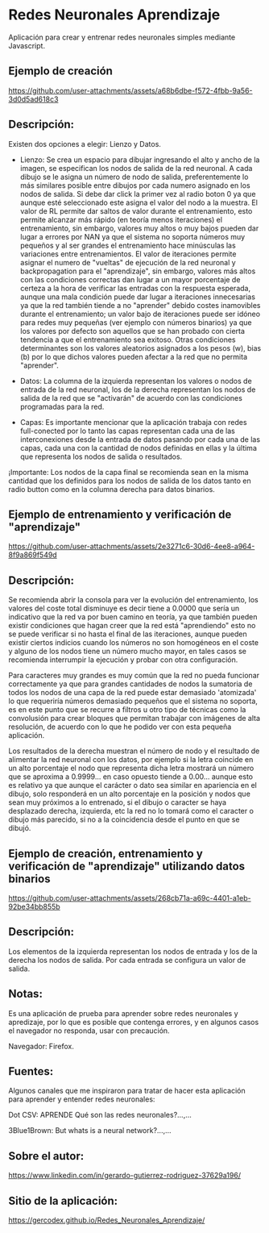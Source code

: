 # Redes Neuronales Aprendizaje

Aplicación para crear y entrenar redes neuronales simples mediante Javascript.

## Ejemplo de creación

https://github.com/user-attachments/assets/a68b6dbe-f572-4fbb-9a56-3d0d5ad618c3

## Descripción:

Existen dos opciones a elegir: Lienzo y Datos.

* Lienzo: Se crea un espacio para dibujar ingresando el alto y ancho de la imagen, se especifican los nodos de salida de la red neuronal.
          A cada dibujo se le asigna un número de nodo de salida, preferentemente lo más similares posible entre dibujos por cada numero asignado en los nodos de salida.
          Si debe dar click la primer vez al radio boton 0 ya que aunque esté seleccionado este asigna el valor del nodo a la muestra.
          El valor de RL permite dar saltos de valor durante el entrenamiento, esto permite alcanzar más rápido (en teoría menos iteraciones) el entrenamiento,
          sin embargo, valores muy altos o muy bajos pueden dar lugar a errores por NAN ya que el sistema no soporta números muy pequeños y al ser grandes el entrenamiento
          hace minúsculas las variaciones entre entrenamientos.
          El valor de iteraciones permite asignar el numero de "vueltas" de ejecución de la red neuronal y backpropagation para el "aprendizaje", sin embargo,
          valores más altos con las condiciones correctas dan lugar a un mayor porcentaje de certeza a la hora de verificar las entradas con la respuesta esperada, aunque
          una mala condición puede dar lugar a iteraciones innecesarias ya que la red también tiende a no "aprender" debido costes inamovibles durante el entrenamiento; un
          valor bajo de iteraciones puede ser idóneo para redes muy pequeñas (ver ejemplo con números binarios) ya que los valores por defecto son aquellos que se han probado
          con cierta tendencia a que el entrenamiento sea exitoso.
          Otras condiciones determinantes son los valores aleatorios asignados a los pesos (w), bias (b) por lo que dichos valores pueden afectar a la red que no permita "aprender".
  
* Datos:  La columna de la izquierda representan los valores o nodos de entrada de la red neuronal, los de la derecha representan los nodos de salida de la red que se "activarán"
          de acuerdo con las condiciones programadas para la red.

* Capas:  Es importante mencionar que la aplicación trabaja con redes full-conected por lo tanto las capas representan cada una de las interconexiones desde la entrada de datos
          pasando por cada una de las capas, cada una con la cantidad de nodos definidas en ellas y la última que representa los nodos de salida o resultados.          

¡Importante: Los nodos de la capa final se recomienda sean en la misma cantidad que los definidos para los nodos de salida de los datos tanto en radio button como en la columna derecha para datos binarios.


## Ejemplo de entrenamiento y verificación de "aprendizaje"

https://github.com/user-attachments/assets/2e3271c6-30d6-4ee8-a964-8f9a869f549d

## Descripción:

Se recomienda abrir la consola para ver la evolución del entrenamiento, los valores del coste total disminuye es decir tiene a 0.0000 que sería un indicativo que la red va por buen camino
en teoría, ya que también pueden existir condiciones que hagan creer que la red está "aprendiendo" esto no se puede verificar si no hasta el final de las iteraciones, aunque pueden existir
ciertos indicios cuando los números no son homogéneos en el coste y alguno de los nodos tiene un número mucho mayor, en tales casos se recomienda interrumpir la ejecución y probar con otra configuración.

Para caracteres muy grandes es muy común que la red no pueda funcionar correctamente ya que para grandes cantidades de nodos la sumatoria de todos los nodos de una capa de la red puede estar
demasiado 'atomizada' lo que requeriría números demasiado pequeños que el sistema no soporta, es en este punto que se recurre a filtros u otro tipo de técnicas como la convolusión para crear
bloques que permitan trabajar con imágenes de alta resolución, de acuerdo con lo que he podido ver con esta pequeña aplicación.

Los resultados de la derecha muestran el número de nodo y el resultado de alimentar la red neuronal con los datos, por ejemplo si la letra coincide en un alto porcentaje el nodo que representa
dicha letra mostrará un número que se aproxima a 0.9999... en caso opuesto tiende a 0.00... aunque esto es relativo ya que aunque el carácter o dato sea similar en apariencia en el dibujo, 
solo responderá en un alto porcentaje en la posición y nodos que sean muy próximos a lo entrenado, si el dibujo o caracter se haya desplazado derecha, izquierda, etc la red no lo tomará como
el caracter o dibujo más parecido, si no a la coincidencia desde el punto en que se dibujó.


## Ejemplo de creación, entrenamiento y verificación de "aprendizaje" utilizando datos binarios

https://github.com/user-attachments/assets/268cb71a-a69c-4401-a1eb-92be34bb855b

## Descripción:

Los elementos de la izquierda representan los nodos de entrada y los de la derecha los nodos de salida. Por cada entrada se configura un valor de salida.


## Notas:

Es una aplicación de prueba para aprender sobre redes neuronales y apredizaje, por lo que es posible que contenga errores, y en algunos casos el navegador no responda,
usar con precaución.

Navegador: Firefox.


## Fuentes:

Algunos canales que me inspiraron para tratar de hacer esta aplicación para aprender y entender redes neuronales:

Dot CSV: APRENDE Qué son las redes neuronales?...,...

3Blue1Brown: But whats is a neural network?...,...


## Sobre el autor:

https://www.linkedin.com/in/gerardo-gutierrez-rodriguez-37629a196/

## Sitio de la aplicación:

https://gercodex.github.io/Redes_Neuronales_Aprendizaje/









